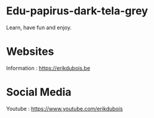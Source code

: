 # Edu-papirus-dark-tela-grey

Learn, have fun and enjoy.

# Websites

Information : https://erikdubois.be


# Social Media

Youtube  : https://www.youtube.com/erikdubois
